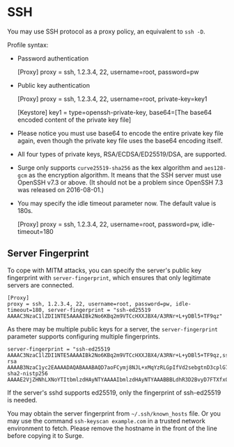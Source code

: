 SSH
===

You may use SSH protocol as a proxy policy, an equivalent to `ssh -D`.

Profile syntax:

*   Password authentication

    [Proxy]
    proxy = ssh, 1.2.3.4, 22, username=root, password=pw
    

*   Public key authentication

    [Proxy]
    proxy = ssh, 1.2.3.4, 22, username=root, private-key=key1
    
    [Keystore]
    key1 = type=openssh-private-key, base64=[The base64 encoded content of the private key file]
    

*   Please notice you must use base64 to encode the entire private key file again, even though the private key file uses the base64 encoding itself.
    
*   All four types of private keys, RSA/ECDSA/ED25519/DSA, are supported.
    
*   Surge only supports `curve25519-sha256` as the kex algorithm and `aes128-gcm` as the encryption algorithm. It means that the SSH server must use OpenSSH v7.3 or above. (It should not be a problem since OpenSSH 7.3 was released on 2016-08-01.)
    
*   You may specify the idle timeout parameter now. The default value is 180s.
    

    [Proxy]
    proxy = ssh, 1.2.3.4, 22, username=root, password=pw, idle-timeout=180
    

Server Fingerprint
------------------

To cope with MITM attacks, you can specify the server's public key fingerprint with `server-fingerprint`, which ensures that only legitimate servers are connected.

    [Proxy]
    proxy = ssh, 1.2.3.4, 22, username=root, password=pw, idle-timeout=180, server-fingerprint = "ssh-ed25519 AAAAC3NzaC1lZDI1NTE5AAAAIBk2No6KBq2m9VTCcHXXJBX4/A3RNr+L+yDBl5+TF9qz"
    

As there may be multiple public keys for a server, the `server-fingerprint` parameter supports configuring multiple fingerprints.

    server-fingerprint = "ssh-ed25519 AAAAC3NzaC1lZDI1NTE5AAAAIBk2No6KBq2m9VTCcHXXJBX4/A3RNr+L+yDBl5+TF9qz,ssh-rsa AAAAB3NzaC1yc2EAAAADAQABAAABAQD7aoFCymj8NJL+xMqYzRLGpIfVd2sebgtnD3cplG7/lrvPGYIpRAOkKqdUBOkRd2x68JFe0u+gBHQxFkv8o81Saqr6qxcrq4mPiyqxOTRkvDMtYrjJ4AJZE26nCzHRCC7Ji6Mq2OtepTJcC9uk2LLcRrF3G05qu6ToeK1LgXgqc+b2RLOQJ1AXEeNgn0NIXWlBv4AhQRJ6fFQi4HO/jkxpFNfzKY+dPDx6P3VAazYa2nl8wpLbXt+tq6SBv8RctwDuYszAbjSCPPJq7ToX/Svqqbl82qtOLOofcQ8/f8809i4RQ0yuEpVLnVVWd7cZx5h45vt+/I1Ifr2pS7BqhLL/,ecdsa-sha2-nistp256 AAAAE2VjZHNhLXNoYTItbmlzdHAyNTYAAAAIbmlzdHAyNTYAAABBBLdhR3D2BvyD7FTXfx0CrjZF2tVgoVRFi1poGKoX0eXc9OlpiaqNos4niiN0GWyoT4mL724cgvaL+vHW8sTZE5A="
    

If the server's sshd supports ed25519, only the fingerprint of ssh-ed25519 is needed.

You may obtain the server fingerprint from `~/.ssh/known_hosts` file. Or you may use the command `ssh-keyscan example.com` in a trusted network environment to fetch. Please remove the hostname in the front of the line before copying it to Surge.